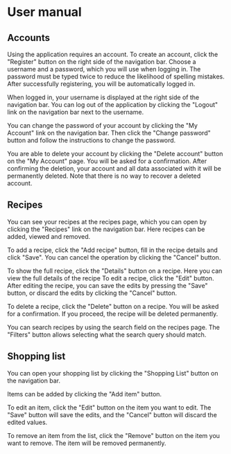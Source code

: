 # User manual
## Accounts
Using the application requires an account. To create an account, click the
"Register" button on the right side of the navigation bar. Choose a username and
a password, which you will use when logging in. The password must be typed twice
to reduce the likelihood of spelling mistakes. After successfully registering,
you will be automatically logged in.

When logged in, your username is displayed at the right side of the navigation
bar. You can log out of the application by clicking the "Logout" link on the
navigation bar next to the username.

You can change the password of your account by clicking the "My Account" link on
the navigation bar. Then click the "Change password" button and follow the
instructions to change the password.

You are able to delete your account by clicking the "Delete account" button on
the "My Account" page. You will be asked for a confirmation. After confirming
the deletion, your account and all data associated with it will be permanently
deleted. Note that there is no way to recover a deleted account.

## Recipes
You can see your recipes at the recipes page, which you can open by clicking the
"Recipes" link on the navigation bar. Here recipes can be added, viewed and
removed.

To add a recipe, click the "Add recipe" button, fill in the recipe details and
click "Save". You can cancel the operation by clicking the "Cancel" button.

To show the full recipe, click the "Details" button on a recipe. Here you can
view the full details of the recipe To edit a recipe, click the "Edit" button.
After editing the recipe, you can save the edits by pressing the "Save" button,
or discard the edits by clicking the "Cancel" button.

To delete a recipe, click the "Delete" button on a recipe. You will be asked for
a confirmation. If you proceed, the recipe will be deleted permanently.

You can search recipes by using the search field on the recipes page. The
"Filters" button allows selecting what the search query should match.

## Shopping list
You can open your shopping list by clicking the "Shopping List" button on the
navigation bar.

Items can be added by clicking the "Add item" button.

To edit an item, click the "Edit" button on the item you want to edit. The
"Save" button will save the edits, and the "Cancel" button will discard the
edited values.

To remove an item from the list, click the "Remove" button on the item you want
to remove. The item will be removed permanently.
